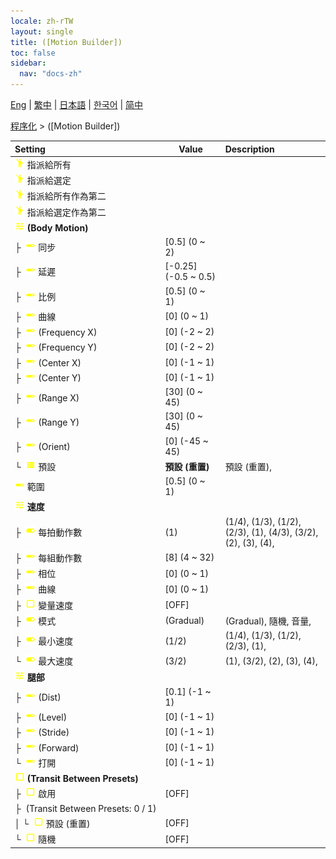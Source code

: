 ```yaml
---
locale: zh-rTW
layout: single
title: ([Motion Builder])
toc: false
sidebar:
  nav: "docs-zh"
---
```

[Eng](/dancexr/menu/2025.4/motion/motion_builder) | [繁中](/tw/dancexr/menu/2025.4/motion/motion_builder) | [日本語](/jp/dancexr/menu/2025.4/motion/motion_builder) | [한국어](/kr/dancexr/menu/2025.4/motion/motion_builder) | [简中](/zh/dancexr/menu/2025.4/motion/motion_builder)

[程序化](../menu#程序化) > ([Motion Builder])



| Setting | Value | Description |
| :--- | --- | :--- |
|<nobr> ![motion icon](/images/icon/ic_motion.png)  指派給所有</nobr>|| 
|<nobr> ![motion icon](/images/icon/ic_motion.png)  指派給選定</nobr>|| 
|<nobr> ![motion icon](/images/icon/ic_motion.png)  指派給所有作為第二</nobr>|| 
|<nobr> ![motion icon](/images/icon/ic_motion.png)  指派給選定作為第二</nobr>|| 
|<nobr> ![tune icon](/images/icon/ic_tune.png)  <b>(Body Motion)</b></nobr>| | 
|<nobr>├&nbsp; ![slider icon](/images/icon/ic_slider.png)  同步</nobr>| [0.5] (0 ~ 2) | 
|<nobr>├&nbsp; ![slider icon](/images/icon/ic_slider.png)  延遲</nobr>| [-0.25] (-0.5 ~ 0.5) | 
|<nobr>├&nbsp; ![slider icon](/images/icon/ic_slider.png)  比例</nobr>| [0.5] (0 ~ 1) | 
|<nobr>├&nbsp; ![slider icon](/images/icon/ic_slider.png)  曲線</nobr>| [0] (0 ~ 1) | 
|<nobr>├&nbsp; ![slider icon](/images/icon/ic_slider.png)  (Frequency X)</nobr>| [0] (-2 ~ 2) | 
|<nobr>├&nbsp; ![slider icon](/images/icon/ic_slider.png)  (Frequency Y)</nobr>| [0] (-2 ~ 2) | 
|<nobr>├&nbsp; ![slider icon](/images/icon/ic_slider.png)  (Center X)</nobr>| [0] (-1 ~ 1) | 
|<nobr>├&nbsp; ![slider icon](/images/icon/ic_slider.png)  (Center Y)</nobr>| [0] (-1 ~ 1) | 
|<nobr>├&nbsp; ![slider icon](/images/icon/ic_slider.png)  (Range X)</nobr>| [30] (0 ~ 45) | 
|<nobr>├&nbsp; ![slider icon](/images/icon/ic_slider.png)  (Range Y)</nobr>| [30] (0 ~ 45) | 
|<nobr>├&nbsp; ![slider icon](/images/icon/ic_slider.png)  (Orient)</nobr>| [0] (-45 ~ 45) | 
|<nobr>└&nbsp; ![list icon](/images/icon/ic_list.png)  預設</nobr>| **預設 (重置)** | 預設 (重置),  |
|<nobr> ![slider icon](/images/icon/ic_slider.png)  範圍</nobr>| [0.5] (0 ~ 1) | 
|<nobr> ![tune icon](/images/icon/ic_tune.png)  <b>速度</b></nobr>| | 
|<nobr>├&nbsp; ![toggle_on icon](/images/icon/ic_toggle_on.png)  每拍動作數</nobr>| (1) | (1/4), (1/3), (1/2), (2/3), (1), (4/3), (3/2), (2), (3), (4), 
|<nobr>├&nbsp; ![slider icon](/images/icon/ic_slider.png)  每組動作數</nobr>| [8] (4 ~ 32) | 
|<nobr>├&nbsp; ![slider icon](/images/icon/ic_slider.png)  相位</nobr>| [0] (0 ~ 1) | 
|<nobr>├&nbsp; ![slider icon](/images/icon/ic_slider.png)  曲線</nobr>| [0] (0 ~ 1) | 
|<nobr>├&nbsp; ![check_off icon](/images/icon/ic_check_off.png)  變量速度</nobr>| [OFF] | 
|<nobr>├&nbsp; ![toggle_on icon](/images/icon/ic_toggle_on.png)  模式</nobr>| (Gradual) | (Gradual), 隨機, 音量, 
|<nobr>├&nbsp; ![toggle_on icon](/images/icon/ic_toggle_on.png)  最小速度</nobr>| (1/2) | (1/4), (1/3), (1/2), (2/3), (1), 
|<nobr>└&nbsp; ![toggle_on icon](/images/icon/ic_toggle_on.png)  最大速度</nobr>| (3/2) | (1), (3/2), (2), (3), (4), 
|<nobr> ![tune icon](/images/icon/ic_tune.png)  <b>腿部</b></nobr>| | 
|<nobr>├&nbsp; ![slider icon](/images/icon/ic_slider.png)  (Dist)</nobr>| [0.1] (-1 ~ 1) | 
|<nobr>├&nbsp; ![slider icon](/images/icon/ic_slider.png)  (Level)</nobr>| [0] (-1 ~ 1) | 
|<nobr>├&nbsp; ![slider icon](/images/icon/ic_slider.png)  (Stride)</nobr>| [0] (-1 ~ 1) | 
|<nobr>├&nbsp; ![slider icon](/images/icon/ic_slider.png)  (Forward)</nobr>| [0] (-1 ~ 1) | 
|<nobr>└&nbsp; ![slider icon](/images/icon/ic_slider.png)  打開</nobr>| [0] (-1 ~ 1) | 
|<nobr> ![check_off icon](/images/icon/ic_check_off.png)  <b>(Transit Between Presets)</b></nobr>| | 
|<nobr>├&nbsp; ![check_off icon](/images/icon/ic_check_off.png)  啟用</nobr>| [OFF] | 
|<nobr>├&nbsp; (Transit Between Presets: 0 / 1)</nobr>|| 
|<nobr>│&nbsp;└&nbsp; ![check_off icon](/images/icon/ic_check_off.png)  預設 (重置)</nobr>| [OFF] | 
|<nobr>└&nbsp; ![check_off icon](/images/icon/ic_check_off.png)  隨機</nobr>| [OFF] | 
